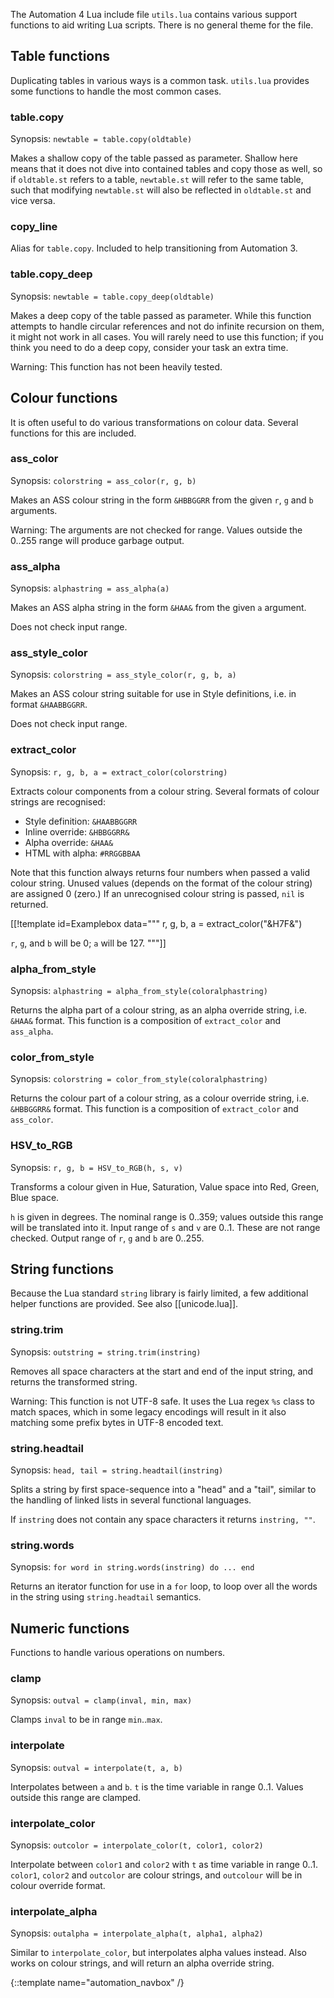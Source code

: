 The Automation 4 Lua include file `utils.lua` contains various support
functions to aid writing Lua scripts. There is no general theme for the
file.

## Table functions  ##
Duplicating tables in various ways is a common task. `utils.lua` provides
some functions to handle the most common cases.

### table.copy  ###
Synopsis: `newtable = table.copy(oldtable)`

Makes a shallow copy of the table passed as parameter. Shallow here means
that it does not dive into contained tables and copy those as well, so if
`oldtable.st` refers to a table, `newtable.st` will refer to the same
table, such that modifying `newtable.st` will also be reflected in
`oldtable.st` and vice versa.

### copy_line  ###
Alias for `table.copy`. Included to help transitioning from Automation 3.

### table.copy_deep  ###
Synopsis: `newtable = table.copy_deep(oldtable)`

Makes a deep copy of the table passed as parameter. While this function
attempts to handle circular references and not do infinite recursion on
them, it might not work in all cases. You will rarely need to use this
function; if you think you need to do a deep copy, consider your task an
extra time.

Warning: This function has not been heavily tested.

## Colour functions  ##
It is often useful to do various transformations on colour data. Several
functions for this are included.

### ass_color  ###
Synopsis: `colorstring = ass_color(r, g, b)`

Makes an ASS colour string in the form `&HBBGGRR` from the given `r`, `g`
and `b` arguments.

Warning: The arguments are not checked for range. Values outside the 0..255
range will produce garbage output.

### ass_alpha  ###
Synopsis: `alphastring = ass_alpha(a)`

Makes an ASS alpha string in the form `&HAA&` from the given `a` argument.

Does not check input range.

### ass_style_color  ###
Synopsis: `colorstring = ass_style_color(r, g, b, a)`

Makes an ASS colour string suitable for use in Style definitions, i.e. in
format `&HAABBGGRR`.

Does not check input range.


### extract_color  ###
Synopsis: `r, g, b, a = extract_color(colorstring)`

Extracts colour components from a colour string. Several formats of colour strings are recognised:

* Style definition: `&HAABBGGRR`
* Inline override: `&HBBGGRR&`
* Alpha override: `&HAA&`
* HTML with alpha: `#RRGGBBAA`

Note that this function always returns four numbers when passed a valid
colour string. Unused values (depends on the format of the colour string)
are assigned 0 (zero.) If an unrecognised colour string is passed, `nil` is
returned.

[[!template id=Examplebox data="""
    r, g, b, a = extract_color("&H7F&")

`r`, `g`, and `b` will be 0; `a` will be 127.
"""]]

### alpha_from_style  ###
Synopsis: `alphastring = alpha_from_style(coloralphastring)`

Returns the alpha part of a colour string, as an alpha override string,
i.e. `&HAA&` format. This function is a composition of `extract_color` and
`ass_alpha`.

### color_from_style  ###
Synopsis: `colorstring = color_from_style(coloralphastring)`

Returns the colour part of a colour string, as a colour override string,
i.e. `&HBBGGRR&` format. This function is a composition of `extract_color`
and `ass_color`.

### HSV_to_RGB  ###
Synopsis: `r, g, b = HSV_to_RGB(h, s, v)`

Transforms a colour given in Hue, Saturation, Value space into Red, Green, Blue space.

`h` is given in degrees. The nominal range is 0..359; values outside this
range will be translated into it. Input range of `s` and `v` are 0..1.
These are not range checked. Output range of `r`, `g` and `b` are 0..255.

## String functions  ##
Because the Lua standard `string` library is fairly limited, a few
additional helper functions are provided. See also [[unicode.lua]].

### string.trim  ###
Synopsis: `outstring = string.trim(instring)`

Removes all space characters at the start and end of the input string, and
returns the transformed string.

Warning: This function is not UTF-8 safe. It uses the Lua regex `%s` class
to match spaces, which in some legacy encodings will result in it also
matching some prefix bytes in UTF-8 encoded text.

### string.headtail  ###
Synopsis: `head, tail = string.headtail(instring)`

Splits a string by first space-sequence into a "head" and a "tail", similar
to the handling of linked lists in several functional languages.

If `instring` does not contain any space characters it returns `instring, ""`.

### string.words  ###
Synopsis: `for word in string.words(instring) do ... end`

Returns an iterator function for use in a `for` loop, to loop over all the
words in the string using `string.headtail` semantics.

## Numeric functions  ##
Functions to handle various operations on numbers.

### clamp  ###
Synopsis: `outval = clamp(inval, min, max)`

Clamps `inval` to be in range `min`..`max`.

### interpolate  ###
Synopsis: `outval = interpolate(t, a, b)`

Interpolates between `a` and `b`. `t` is the time variable in range 0..1.
Values outside this range are clamped.

### interpolate_color  ###

Synopsis: `outcolor = interpolate_color(t, color1, color2)`

Interpolate between `color1` and `color2` with `t` as time variable in
range 0..1. `color1`, `color2` and `outcolor` are colour strings,
and `outcolour` will be in colour override format.

### interpolate_alpha  ###
Synopsis: `outalpha = interpolate_alpha(t, alpha1, alpha2)`

Similar to `interpolate_color`, but interpolates alpha values instead. Also
works on colour strings, and will return an alpha override string.

{::template name="automation_navbox" /}
